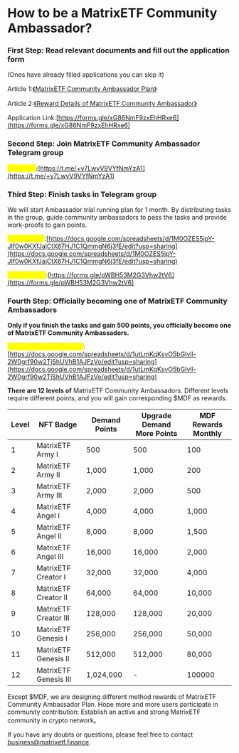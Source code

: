 # How to be a MatrixETF Community Ambassador?

### First Step: Read relevant documents and fill out the application form

(Ones have already filled applications you can skip it)

Article 1:[《MatrixETF Community Ambassador Plan》](https://matrixetf.medium.com/matrixetf-community-ambassador-plan-a5acdd8a8eb0)

Article 2:[《Reward Details of MatrixETF Community Ambassador》](https://matrixetf.medium.com/reward-details-of-matrixetf-community-ambassador-838cf4d8b6da)

Application Link:[https://forms.gle/xG86NmF9zxEhHRxe6](https://forms.gle/xG86NmF9zxEhHRxe6)

### **Second Step: Join MatrixETF Community Ambassador Telegram group** <a href="#cd0e" id="cd0e"></a>

<mark style="color:yellow;">**Telegram**</mark>**:**[https://t.me/+y7LwvV9VYfNmYzA1](https://t.me/+y7LwvV9VYfNmYzA1)

### Third Step: Finish tasks in Telegram group <a href="#b3ee" id="b3ee"></a>

We will start Ambassador trial running plan for 1 month. By distributing tasks in the group, guide community ambassadors to pass the tasks and provide work-proofs to gain points.

<mark style="color:yellow;">**Tasks Sheet**</mark>:[https://docs.google.com/spreadsheets/d/1M0OZES5ipY-JIf0w0KXfJajCtX67HJ1C1QmmgN6j3fE/edit?usp=sharing](https://docs.google.com/spreadsheets/d/1M0OZES5ipY-JIf0w0KXfJajCtX67HJ1C1QmmgN6j3fE/edit?usp=sharing)

<mark style="color:yellow;">**Submit Form**</mark>:[https://forms.gle/pWBH53M2G3Vhw2tV6](https://forms.gle/pWBH53M2G3Vhw2tV6)

### Fourth Step: Officially becoming one of **MatrixETF Community Ambassadors** <a href="#097f" id="097f"></a>

**Only if you finish the tasks and gain 500 points, you officially become one of MatrixETF Community Ambassadors.**

<mark style="color:yellow;">**Ambassador Points Rank**</mark>:[https://docs.google.com/spreadsheets/d/1utLmKqKsvO5bGIvll-2W0grf90w2TjShUVhB1AJFzVo/edit?usp=sharing](https://docs.google.com/spreadsheets/d/1utLmKqKsvO5bGIvll-2W0grf90w2TjShUVhB1AJFzVo/edit?usp=sharing)

**There are 12 levels of** MatrixETF Community Ambassadors. Different levels require different points, and you will gain corresponding $MDF as rewards.

| Level | NFT Badge           | Demand Points | Upgrade Demand More Points | MDF Rewards Monthly |
| ----- | ------------------- | ------------- | -------------------------- | ------------------- |
| 1     | MatrixETF Army Ⅰ    | 500           | 500                        | 100                 |
| 2     | MatrixETF Army Ⅱ    | 1,000         | 1,000                      | 200                 |
| 3     | MatrixETF Army Ⅲ    | 2,000         | 2,000                      | 500                 |
| 4     | MatrixETF Angel Ⅰ   | 4,000         | 4,000                      | 1,000               |
| 5     | MatrixETF Angel Ⅱ   | 8,000         | 8,000                      | 1,500               |
| 6     | MatrixETF Angel Ⅲ   | 16,000        | 16,000                     | 2,000               |
| 7     | MatrixETF Creator Ⅰ | 32,000        | 32,000                     | 4,000               |
| 8     | MatrixETF Creator Ⅱ | 64,000        | 64,000                     | 10,000              |
| 9     | MatrixETF Creator Ⅲ | 128,000       | 128,000                    | 20,000              |
| 10    | MatrixETF Genesis Ⅰ | 256,000       | 256,000                    | 50,000              |
| 11    | MatrixETF Genesis Ⅱ | 512,000       | 512,000                    | 80,000              |
| 12    | MatrixETF Genesis Ⅲ | 1,024,000     | -                          | 100000              |

Except $MDF, we are designing different method rewards of MatrixETF Community Ambassador Plan. Hope more and more users participate in community contribution: Establish an active and strong MatrixETF community in crypto network。

If you have any doubts or questions, please feel free to contact [business@matrixetf.finance](http://business@matrixetf.finance).
